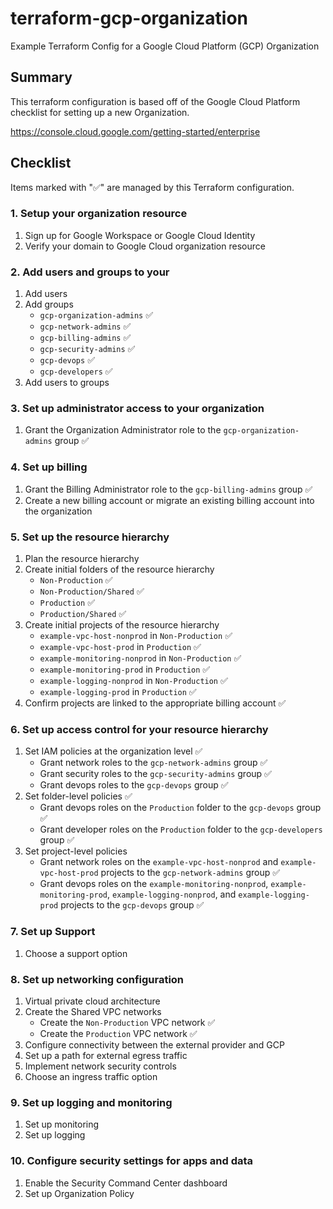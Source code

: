 # terraform-gcp-organization

Example Terraform Config for a Google Cloud Platform (GCP) Organization

## Summary

This terraform configuration is based off of the Google Cloud Platform checklist for setting up a new Organization.

https://console.cloud.google.com/getting-started/enterprise

## Checklist

Items marked with "✅" are managed by this Terraform configuration.

### 1. Setup your organization resource
1. Sign up for Google Workspace or Google Cloud Identity
1. Verify your domain to Google Cloud organization resource

### 2. Add users and groups to your
1. Add users
1. Add groups
   * `gcp-organization-admins` ✅
   * `gcp-network-admins` ✅
   * `gcp-billing-admins` ✅
   * `gcp-security-admins` ✅
   * `gcp-devops` ✅
   * `gcp-developers` ✅
1. Add users to groups

### 3. Set up administrator access to your organization
1. Grant the Organization Administrator role to the `gcp-organization-admins` group ✅

### 4. Set up billing
1. Grant the Billing Administrator role to the `gcp-billing-admins` group ✅
1. Create a new billing account or migrate an existing billing account into the organization

### 5. Set up the resource hierarchy
1. Plan the resource hierarchy
1. Create initial folders of the resource hierarchy
   * `Non-Production` ✅
   * `Non-Production/Shared` ✅
   * `Production` ✅
   * `Production/Shared` ✅
1. Create initial projects of the resource hierarchy
   * `example-vpc-host-nonprod` in `Non-Production` ✅
   * `example-vpc-host-prod` in `Production` ✅
   * `example-monitoring-nonprod` in `Non-Production` ✅
   * `example-monitoring-prod` in `Production` ✅
   * `example-logging-nonprod` in `Non-Production` ✅
   * `example-logging-prod` in `Production` ✅
1. Confirm projects are linked to the appropriate billing account ✅

### 6. Set up access control for your resource hierarchy
1. Set IAM policies at the organization level ✅
   * Grant network roles to the `gcp-network-admins` group ✅
   * Grant security roles to the `gcp-security-admins` group ✅
   * Grant devops roles to the `gcp-devops` group ✅
1. Set folder-level policies ✅
   * Grant devops roles on the `Production` folder to the `gcp-devops` group ✅
   * Grant developer roles on the `Production` folder to the `gcp-developers` group ✅
1. Set project-level policies
   * Grant network roles on the `example-vpc-host-nonprod` and `example-vpc-host-prod` projects to the `gcp-network-admins` group ✅
   * Grant devops roles on the `example-monitoring-nonprod`, `example-monitoring-prod`, `example-logging-nonprod`, and `example-logging-prod` projects to the `gcp-devops` group ✅

### 7. Set up Support
1. Choose a support option

### 8. Set up networking configuration
1. Virtual private cloud architecture
1. Create the Shared VPC networks
   * Create the `Non-Production` VPC network ✅
   * Create the `Production` VPC network ✅
1. Configure connectivity between the external provider and GCP
1. Set up a path for external egress traffic
1. Implement network security controls
1. Choose an ingress traffic option

### 9. Set up logging and monitoring
1. Set up monitoring
1. Set up logging

### 10. Configure security settings for apps and data
1. Enable the Security Command Center dashboard
1. Set up Organization Policy

